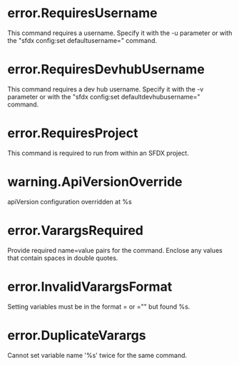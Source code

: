# error.RequiresUsername

This command requires a username. Specify it with the -u parameter or with the "sfdx config:set defaultusername=<username>" command.

# error.RequiresDevhubUsername

This command requires a dev hub username. Specify it with the -v parameter or with the "sfdx config:set defaultdevhubusername=<username>" command.

# error.RequiresProject

This command is required to run from within an SFDX project.

# warning.ApiVersionOverride

apiVersion configuration overridden at %s

# error.VarargsRequired

Provide required name=value pairs for the command. Enclose any values that contain spaces in double quotes.

# error.InvalidVarargsFormat

Setting variables must be in the format <key>=<value> or <key>="<value with spaces>" but found %s.

# error.DuplicateVarargs

Cannot set variable name '%s' twice for the same command.
